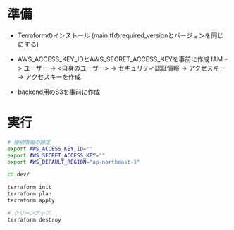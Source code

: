 # 準備
- Terraformのインストール (main.tfのrequired_versionとバージョンを同じにする)

- AWS_ACCESS_KEY_IDとAWS_SECRET_ACCESS_KEYを事前に作成
IAM -> ユーザー -> <自身のユーザー> -> セキュリティ認証情報 -> アクセスキー -> アクセスキーを作成 

- backend用のS3を事前に作成

# 実行
```bash
# 接続情報の設定
export AWS_ACCESS_KEY_ID=""
export AWS_SECRET_ACCESS_KEY=""
export AWS_DEFAULT_REGION="ap-northeast-1"

cd dev/

terraform init
terraform plan
terraform apply
```


```bash
# クリーンアップ
terraform destroy
```